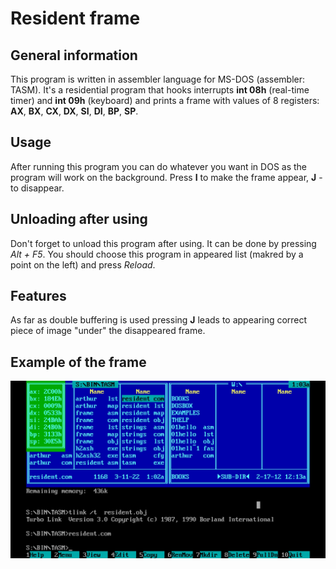 # Resident frame

## General information

This program is written in assembler language for MS-DOS (assembler: TASM). It's a residential program that hooks interrupts **int 08h** (real-time timer) and **int 09h** (keyboard) and prints a frame with values of 8 registers: **AX**, **BX**, **CX**, **DX**, **SI**, **DI**, **BP**, **SP**.

## Usage

After running this program you can do whatever you want in DOS as the program will work on the background. Press **I** to make the frame appear, **J** - to disappear.

## Unloading after using

Don't forget to unload this program after using. It can be done by pressing *Alt + F5*. You should choose this program in appeared list (makred by a point on the left) and press *Reload*.

## Features

As far as double buffering is used pressing **J** leads to appearing correct piece of image "under" the disappeared frame.

## Example of the frame

![Frame](https://github.com/KetchuppOfficial/Resident_Frame/blob/main/Frame_Example.jpg)
